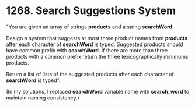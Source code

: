 # 1268. Search Suggestions System
"You are given an array of strings **products** and a string **searchWord**.

Design a system that suggests at most three product names from **products** after each character of **searchWord** is typed. Suggested products should have common prefix with **searchWord**. If there are more than three products with a common prefix return the three lexicographically minimums products.

Return a list of lists of the suggested products after each character of **searchWord** is typed".

(In my solutions, I replaced **searchWord** variable name with **search_word** to maintain naming consistency.)